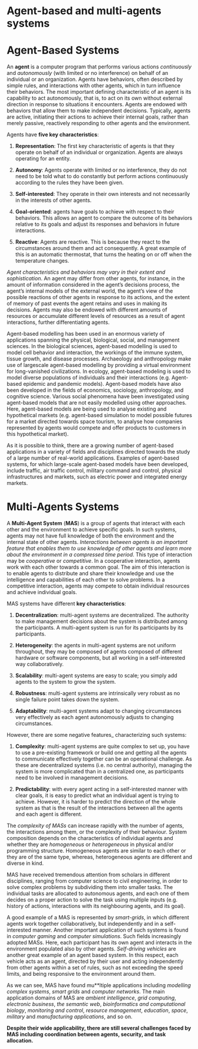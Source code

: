 # Agent-based and multi-agents systems

# Agent-Based Systems

An **agent** is a computer program that performs various actions _continuously_ and _autonomously_  (with limited or no interference) on behalf of an individual or an organization. Agents have behaviors, often described by simple rules, and interactions with other agents, which in turn influence their behaviors. The most important defining characteristic of an agent is its capability to act autonomously, that is, to act on its own without external direction in response to situations it encounters. Agents are endowed with behaviors that allow them to make independent decisions. Typically, agents are active, initiating their actions to achieve their internal goals, rather than merely passive, reactively responding to other agents and the environment. 

Agents have **five key characteristics**:

1. **Representation**: The first key characteristic of agents is that they operate on behalf of an individual or organization. Agents are always operating for an entity. 

2. **Autonomy**: Agents operate with limited or no interference, they do not need to be told what to do constantly but perform actions continuously according to the rules they have been given.

3. **Self-interested**: They operate in their own interests and not necessarily in the interests of other agents.

4. **Goal-oriented**:  agents have goals to achieve with respect to their behaviors. This allows an agent to compare the outcome of its behaviors relative to its goals and adjust its responses and behaviors in future interactions.

5. **Reactive**: Agents are reactive. This is because they react to the circumstances around them and act consequently. A great example of this is an automatic thermostat, that turns the heating on or off when the temperature changes.

_Agent characteristics and behaviors may vary in their extent and sophistication_. An agent may differ from other agents, for instance, in the amount of information considered in the agent’s decisions process, the agent’s internal models of the external world, the agent’s view of the possible reactions of other agents in response to its actions, and the extent of memory of past events the agent retains and uses in making its decisions. Agents may also be endowed with different amounts of resources or accumulate different levels of resources as a result of agent interactions, further differentiating agents.

Agent-based modelling has been used in an enormous variety of applications spanning the physical, biological, social, and management sciences. In the biological sciences, agent-based modelling is used to model cell behavior and interaction, the workings of the immune system, tissue growth, and disease processes. Archaeology and anthropology make use of largescale agent-based modelling by providing a virtual environment for long-vanished civilizations. In ecology, agent-based modeling is used to model diverse populations of individuals and their interactions (e.g. Agent-based epidemic and pandemic models). Agent-based models have also been developed in the fields of economics, sociology, anthropology, and cognitive science. Various social phenomena have been investigated using agent-based models that are not easily modelled using other approaches. Here, agent-based models are being used to analyse existing and hypothetical markets (e.g. agent-based simulation to model possible futures for a market directed towards space tourism, to analyse how companies represented by agents would compete and offer products to customers in this hypothetical market).

As it is possible to think, there are a growing number of agent-based applications in a variety of fields and disciplines directed towards the study of a large number of real-world applications. Examples of agent-based systems, for which large-scale agent-based models have been developed, include traffic, air traffic control, military command and control, physical infrastructures and markets, such as electric power and integrated energy markets.

# Multi-Agents Systems

A **Multi-Agent System** (**MAS**) is a group of agents that interact with each other and the environment to achieve specific goals. In such systems, agents may not have full knowledge of both the environment and the internal state of other agents. _Interactions between agents is an important feature that enables them to use knowledge of other agents and learn more about the environment in a compressed time period_. This type of interaction may be _cooperative_ or _competitive_. In a cooperative interaction, agents work with each other towards a common goal. The aim of this interaction is to enable agents to distribute and share their knowledge and use the intelligence and capabilities of each other to solve problems. In a competitive interaction, agents may compete to obtain individual resources and achieve individual goals. 

MAS systems have different **key characteristics**:

1. **Decentralization**: multi-agent systems are decentralized. The authority to make management decisions about the system is distributed among the participants. A multi-agent system is run for its participants by its participants.

2. **Heterogeneity**: the agents in multi-agent systems are not uniform throughout, they may be composed of agents composed of different hardware or software components, but all working in a self-interested way collaboratively.

3. **Scalability**: multi-agent systems are easy to scale; you simply add agents to the system to grow the system.

4. **Robustness**: multi-agent systems are intrinsically very robust as no single failure point takes down the system. 

5. **Adaptability**: multi-agent systems adapt to changing circumstances very effectively as each agent autonomously adjusts to changing circumstances.

However, there are some negative features_ characterizing such systems:

1. **Complexity**: multi-agent systems are quite complex to set up, you have to use a pre-existing framework or build one and getting all the agents to communicate effectively together can be an operational challenge. As these are decentralized systems (i.e. no central authority), managing the system is more complicated than in a centralized one, as participants need to be involved in management decisions.

2. **Predictability**: with every agent acting in a self-interested manner with clear goals, it is easy to predict what an individual agent is trying to achieve. However, it is harder to predict the direction of the whole system as that is the result of the interactions between all the agents and each agent is different. 

The _complexity of MASs_ can increase rapidly with the number of agents, the interactions among them, or the complexity of their behaviour. System composition depends on the characteristics of individual agents and whether they are _homogeneous_ or _heterogeneous_ in physical and/or programming structure. Homogeneous agents are similar to each other or they are of the same type, whereas, heterogeneous agents are different and diverse in kind. 

MAS have received tremendous attention from scholars in different disciplines, ranging from computer science to civil engineering, in order to solve complex problems by subdividing them into smaller tasks. The individual tasks are allocated to autonomous agents, and each one of them decides on a proper action to solve the task using multiple inputs (e.g. history of actions, interactions with its neighbouring agents, and its goal). 

A good example of a MAS is represented by _smart-grids_, in which different agents work together collaboratively, but independently and in a self-interested manner. Another important application of such systems is found in _computer gaming_ and _computer simulations_. Such fields increasingly adopted MASs. Here, each participant has its own agent and interacts in the environment populated also by other agents. _Self-driving vehicles_ are another great example of an agent based system. In this respect, each vehicle acts as an agent, directed by their user and acting independently from other agents within a set of rules, such as not exceeding the speed limits, and being responsive to the environment around them. 

As we can see, MAS have found mu**ltiple applications including _modelling complex systems_, _smart grids_ and _computer networks_. The main application domains of MAS are _ambient intelligence_, _grid computing_, _electronic business_, _the semantic web_, _bioinformatics and computational biology_, _monitoring and control_, _resource management_, _education_, _space_, _military_ and _manufacturing applications_, and so on.
 
**Despite their wide applicability, there are still several challenges faced by MAS including coordination between agents, security, and task allocation.**
